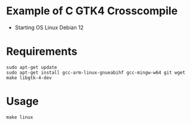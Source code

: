 # Example of C GTK4 Crosscompile
* Starting OS Linux Debian 12

# Requirements
```
sudo apt-get update
sudo apt-get install gcc-arm-linux-gnueabihf gcc-mingw-w64 git wget make libgtk-4-dev
```

# Usage
```
make linux 
```
